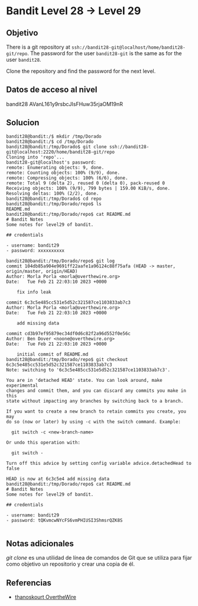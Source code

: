# Bandit Level 28 → Level 29
## Objetivo
There is a git repository at `ssh://bandit28-git@localhost/home/bandit28-git/repo`. The password for the user `bandit28-git` is the same as for the user `bandit28`.

Clone the repository and find the password for the next level.

## Datos de acceso al nivel
bandit28
AVanL161y9rsbcJIsFHuw35rjaOM19nR
## Solucion
```
bandit28@bandit:/$ mkdir /tmp/Dorado
bandit28@bandit:/$ cd /tmp/Dorado
bandit28@bandit:/tmp/Dorado$ git clone ssh://bandit28-git@localhost:2220/home/bandit28-git/repo
Cloning into 'repo'...
bandit28-git@localhost's password: 
remote: Enumerating objects: 9, done.
remote: Counting objects: 100% (9/9), done.
remote: Compressing objects: 100% (6/6), done.
remote: Total 9 (delta 2), reused 0 (delta 0), pack-reused 0
Receiving objects: 100% (9/9), 799 bytes | 159.00 KiB/s, done.
Resolving deltas: 100% (2/2), done.
bandit28@bandit:/tmp/Dorado$ cd repo
bandit28@bandit:/tmp/Dorado/repo$ ls
README.md
bandit28@bandit:/tmp/Dorado/repo$ cat README.md 
# Bandit Notes
Some notes for level29 of bandit.

## credentials

- username: bandit29
- password: xxxxxxxxxx

bandit28@bandit:/tmp/Dorado/repo$ git log
commit 104db85a904e9691ff22aafe1a96124c88f75afa (HEAD -> master, origin/master, origin/HEAD)
Author: Morla Porla <morla@overthewire.org>
Date:   Tue Feb 21 22:03:10 2023 +0000

    fix info leak

commit 6c3c5e485cc531e5d52c321587ce1103833ab7c3
Author: Morla Porla <morla@overthewire.org>
Date:   Tue Feb 21 22:03:10 2023 +0000

    add missing data

commit cd3b97ef95879ec34df0d6c82f2a96d552f0e56c
Author: Ben Dover <noone@overthewire.org>
Date:   Tue Feb 21 22:03:10 2023 +0000

    initial commit of README.md
bandit28@bandit:/tmp/Dorado/repo$ git checkout 6c3c5e485cc531e5d52c321587ce1103833ab7c3
Note: switching to '6c3c5e485cc531e5d52c321587ce1103833ab7c3'.

You are in 'detached HEAD' state. You can look around, make experimental
changes and commit them, and you can discard any commits you make in this
state without impacting any branches by switching back to a branch.

If you want to create a new branch to retain commits you create, you may
do so (now or later) by using -c with the switch command. Example:

  git switch -c <new-branch-name>

Or undo this operation with:

  git switch -

Turn off this advice by setting config variable advice.detachedHead to false

HEAD is now at 6c3c5e4 add missing data
bandit28@bandit:/tmp/Dorado/repo$ cat README.md 
# Bandit Notes
Some notes for level29 of bandit.

## credentials

- username: bandit29
- password: tQKvmcwNYcFS6vmPHIUSI3ShmsrQZK8S


```
## Notas adicionales
_git clone_ es una utilidad de línea de comandos de Git que se utiliza para fijar como objetivo un repositorio y crear una copia de él.
## Referencias
- [thanoskourt OvertheWire](https://thanoskoutr.com/posts/ctfs/overthewire/bandit/levels-20-29/)